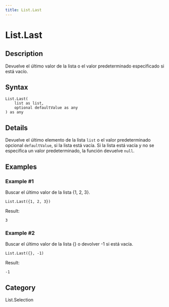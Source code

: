 ```yaml
---
title: List.Last
---
```


# List.Last


## Description

Devuelve el último valor de la lista o el valor predeterminado especificado si está vacío.


## Syntax

```powerquery
List.Last(
    list as list,
    optional defaultValue as any
) as any
```


## Details

Devuelve el último elemento de la lista <code>list</code> o el valor predeterminado opcional <code>defaultValue</code>, si la lista está vacía.    Si la lista está vacía y no se especifica un valor predeterminado, la función devuelve <code>null</code>.


## Examples

### Example #1 
Buscar el último valor de la lista \{1, 2, 3}.
```powerquery
List.Last({1, 2, 3})
```

Result: 
```powerquery
3
```


### Example #2 
Buscar el último valor de la lista \{} o devolver -1 si está vacía.
```powerquery
List.Last({}, -1)
```

Result: 
```powerquery
-1
```




## Category
List.Selection
